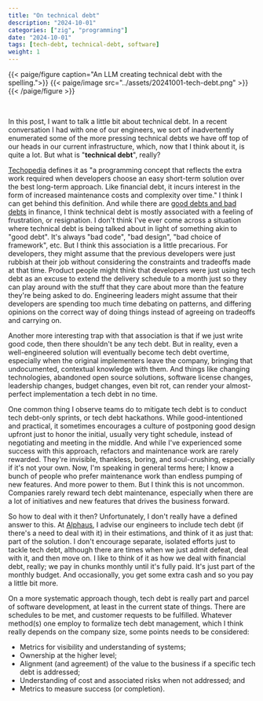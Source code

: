 ```yaml
---
title: "On technical debt"
description: "2024-10-01"
categories: ["zig", "programming"]
date: "2024-10-01"
tags: [tech-debt, technical-debt, software]
weight: 1
---
```


{{< paige/figure caption="An LLM creating technical debt with the spelling.">}}
{{< paige/image src="../assets/20241001-tech-debt.png" >}}
{{< /paige/figure >}}

<br>

In this post, I want to talk a little bit about technical debt. In a recent conversation I had with one of our engineers, we sort of inadvertently enumerated some of the more pressing technical debts we have off top of our heads in our current infrastructure, which, now that I think about it, is quite a lot. But what is "**technical debt**", really?

[Techopedia](https://www.techopedia.com/definition/27913/technical-debt) defines it as "a programming concept that reflects the extra work required when developers choose an easy short-term solution over the best long-term approach. Like financial debt, it incurs interest in the form of increased maintenance costs and complexity over time." I think I can get behind this definition. And while there are [good debts and bad debts](https://www.investopedia.com/articles/pf/12/good-debt-bad-debt.asp) in finance, I think technical debt is mostly associated with a feeling of frustration, or resignation. I don't think I've ever come across a situation where technical debt is being talked about in light of something akin to "good debt". It's always "bad code", "bad design", "bad choice of framework", etc. But I think this association is a little precarious. For developers, they might assume that the previous developers were just rubbish at their job without considering the constraints and tradeoffs made at that time. Product people might think that developers were just using tech debt as an excuse to extend the delivery schedule to a month just so they can play around with the stuff that they care about more than the feature they're being asked to do. Engineering leaders might assume that their developers are spending too much time debating on patterns, and differing opinions on the correct way of doing things instead of agreeing on tradeoffs and carrying on.

Another more interesting trap with that association is that if we just write good code, then there shouldn't be any tech debt. But in reality, even a well-engineered solution will eventually become tech debt overtime, especially when the original implementers leave the company, bringing that undocumented, contextual knowledge with them. And things like changing technologies, abandoned open source solutions, software license changes, leadership changes, budget changes, even bit rot, can render your almost-perfect implementation a tech debt in no time.

One common thing I observe teams do to mitigate tech debt is to conduct tech debt-only sprints, or tech debt hackathons. While good-intentioned and practical, it sometimes encourages a culture of postponing good design upfront just to honor the initial, usually very tight schedule, instead of negotiating and meeting in the middle. And while I've experienced some success with this approach, refactors and maintenance work are rarely rewarded. They're invisible, thankless, boring, and soul-crushing, especially if it's not your own. Now, I'm speaking in general terms here; I know a bunch of people who prefer maintenance work than endless pumping of new features. And more power to them. But I think this is not uncommon. Companies rarely reward tech debt maintenance, especially when there are a lot of initiatives and new features that drives the business forward.

So how to deal with it then? Unfortunately, I don't really have a defined answer to this. At [Alphaus](https://www.alphaus.cloud/), I advise our engineers to include tech debt (if there's a need to deal with it) in their estimations, and think of it as just that: part of the solution. I don't encourage separate, isolated efforts just to tackle tech debt, although there are times when we just admit defeat, deal with it, and then move on. I like to think of it as how we deal with financial debt, really; we pay in chunks monthly until it's fully paid. It's just part of the monthly budget. And occasionally, you get some extra cash and so you pay a little bit more.

On a more systematic approach though, tech debt is really part and parcel of software development, at least in the current state of things. There are schedules to be met, and customer requests to be fulfilled. Whatever method(s) one employ to formalize tech debt management, which I think really depends on the company size, some points needs to be considered:

* Metrics for visibility and understanding of systems;
* Ownership at the higher level;
* Alignment (and agreement) of the value to the business if a specific tech debt is addressed;
* Understanding of cost and associated risks when not addressed; and
* Metrics to measure success (or completion).

<br>
